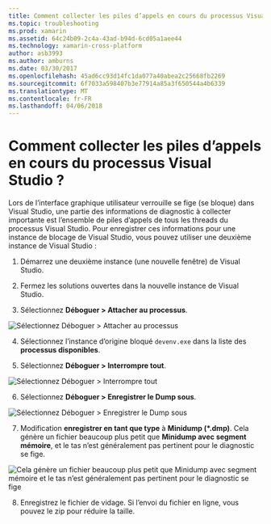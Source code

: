 ```yaml
---
title: Comment collecter les piles d’appels en cours du processus Visual Studio ?
ms.topic: troubleshooting
ms.prod: xamarin
ms.assetid: 64c24b09-2c4a-43ad-b94d-6cd05a1aee44
ms.technology: xamarin-cross-platform
author: asb3993
ms.author: amburns
ms.date: 03/30/2017
ms.openlocfilehash: 45ad6cc93d14fc1da077a40abea2c25668fb2269
ms.sourcegitcommit: 6f7033a598407b3e77914a85a3f650544a4b6339
ms.translationtype: MT
ms.contentlocale: fr-FR
ms.lasthandoff: 04/06/2018
---
```

# <a name="how-do-i-collect-the-current-call-stacks-of-the-visual-studio-process"></a>Comment collecter les piles d’appels en cours du processus Visual Studio ?

Lors de l’interface graphique utilisateur verrouille se fige (se bloque) dans Visual Studio, une partie des informations de diagnostic à collecter importante est l’ensemble de piles d’appels de tous les threads du processus Visual Studio. Pour enregistrer ces informations pour une instance de blocage de Visual Studio, vous pouvez utiliser une deuxième instance de Visual Studio :

1. Démarrez une deuxième instance (une nouvelle fenêtre) de Visual Studio.

2. Fermez les solutions ouvertes dans la nouvelle instance de Visual Studio.

3. Sélectionnez **Déboguer > Attacher au processus**.

  ![](vs-callstack-images/image1.png "Sélectionnez Déboguer > Attacher au processus")

4. Sélectionnez l’instance d’origine bloqué `devenv.exe` dans la liste des **processus disponibles**.

5. Sélectionnez **Déboguer > Interrompre tout**.

  ![](vs-callstack-images/image2.png "Sélectionnez Déboguer > Interrompre tout")

6. Sélectionnez **Déboguer > Enregistrer le Dump sous**.

  ![](vs-callstack-images/image3.png "Sélectionnez Déboguer > Enregistrer le Dump sous")

7. Modification **enregistrer en tant que type** à **Minidump (\*.dmp)**. Cela génère un fichier beaucoup plus petit que **Minidump avec segment mémoire**, et le tas n’est généralement pas pertinent pour le diagnostic se fige.

  ![](vs-callstack-images/image4.png "Cela génère un fichier beaucoup plus petit que Minidump avec segment mémoire et le tas n’est généralement pas pertinent pour le diagnostic se fige")

8. Enregistrez le fichier de vidage. Si l’envoi du fichier en ligne, vous pouvez le zip pour réduire la taille.
